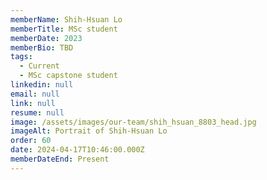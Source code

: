 ```yaml
---
memberName: Shih-Hsuan Lo
memberTitle: MSc student
memberDate: 2023
memberBio: TBD
tags:
  - Current
  - MSc capstone student
linkedin: null
email: null
link: null
resume: null
image: /assets/images/our-team/shih_hsuan_8803_head.jpg
imageAlt: Portrait of Shih-Hsuan Lo
order: 60
date: 2024-04-17T10:46:00.000Z
memberDateEnd: Present
---
```


